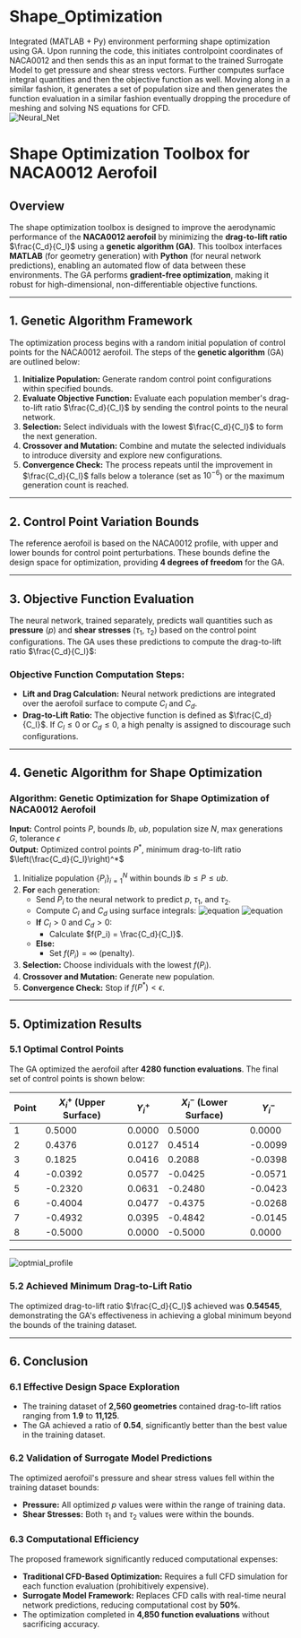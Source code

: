 # Shape_Optimization

Integrated (MATLAB + Py) environment performing shape optimization using GA. Upon running the code, this initiates controlpoint coordinates of NACA0012 and then sends this as an input format to the trained Surrogate Model to get pressure and shear stress vectors. Further computes surface integral quantities and then the objective function as well. Moving along in a similar fashion, it generates a set of population size and then generates the function evaluation in a similar fashion eventually dropping the procedure of meshing and solving NS equations for CFD.  
![Neural_Net](https://github.com/user-attachments/assets/8818819f-f3ef-4b00-a503-3fb0f2b965da)

# **Shape Optimization Toolbox for NACA0012 Aerofoil**

## **Overview**
The shape optimization toolbox is designed to improve the aerodynamic performance of the **NACA0012 aerofoil** by minimizing the **drag-to-lift ratio** $\frac{C_d}{C_l}$ using a **genetic algorithm (GA)**. This toolbox interfaces **MATLAB** (for geometry generation) with **Python** (for neural network predictions), enabling an automated flow of data between these environments. The GA performs **gradient-free optimization**, making it robust for high-dimensional, non-differentiable objective functions.

---

## **1. Genetic Algorithm Framework**

The optimization process begins with a random initial population of control points for the NACA0012 aerofoil. The steps of the **genetic algorithm** (GA) are outlined below:

1. **Initialize Population:** Generate random control point configurations within specified bounds.
2. **Evaluate Objective Function:** Evaluate each population member's drag-to-lift ratio $\frac{C_d}{C_l}$ by sending the control points to the neural network.
3. **Selection:** Select individuals with the lowest $\frac{C_d}{C_l}$ to form the next generation.
4. **Crossover and Mutation:** Combine and mutate the selected individuals to introduce diversity and explore new configurations.
5. **Convergence Check:** The process repeats until the improvement in $\frac{C_d}{C_l}$ falls below a tolerance (set as $10^{-6}$) or the maximum generation count is reached.

---

## **2. Control Point Variation Bounds**

The reference aerofoil is based on the NACA0012 profile, with upper and lower bounds for control point perturbations. These bounds define the design space for optimization, providing **4 degrees of freedom** for the GA.

---

## **3. Objective Function Evaluation**

The neural network, trained separately, predicts wall quantities such as **pressure** ($p$) and **shear stresses** ($\tau_1$, $\tau_2$) based on the control point configurations. The GA uses these predictions to compute the drag-to-lift ratio $\frac{C_d}{C_l}$:

### **Objective Function Computation Steps:**
- **Lift and Drag Calculation:** Neural network predictions are integrated over the aerofoil surface to compute $C_l$ and $C_d$.
- **Drag-to-Lift Ratio:** The objective function is defined as $\frac{C_d}{C_l}$. If $C_l \leq 0$ or $C_d \leq 0$, a high penalty is assigned to discourage such configurations.

---

## **4. Genetic Algorithm for Shape Optimization**

### **Algorithm: Genetic Optimization for Shape Optimization of NACA0012 Aerofoil**

**Input:** Control points $P$, bounds $lb$, $ub$, population size $N$, max generations $G$, tolerance $\epsilon$  
**Output:** Optimized control points $P^*$, minimum drag-to-lift ratio $\left(\frac{C_d}{C_l}\right)^*$

1. Initialize population $\{P_i\}_{i=1}^N$ within bounds $lb \leq P \leq ub$.
2. **For** each generation:
   - Send $P_i$ to the neural network to predict $p$, $\tau_1$, and $\tau_2$.
   - Compute $C_l$ and $C_d$ using surface integrals:
     ![equation](https://latex.codecogs.com/svg.image?\color{White}C_l=\frac{1}{q_{\infty}S_{\Gamma}}\int_{\Gamma}\sigma_j^wn_j^{\infty}d\bm{x})
     ![equation](https://latex.codecogs.com/svg.image?\color{White}C_d=\frac{1}{q_{\infty}S_{\Gamma}}\int_{\Gamma}\sigma_j^wt_j^{\infty}d\bm{x})
   - **If** $C_l > 0$ and $C_d > 0$:
     - Calculate $f(P_i) = \frac{C_d}{C_l}$.
   - **Else:**
     - Set $f(P_i) = \infty$ (penalty).
3. **Selection:** Choose individuals with the lowest $f(P_i)$.
4. **Crossover and Mutation:** Generate new population.
5. **Convergence Check:** Stop if $f(P^*) < \epsilon$.

---

## **5. Optimization Results**

### **5.1 Optimal Control Points**
The GA optimized the aerofoil after **4280 function evaluations**. The final set of control points is shown below:

| **Point** | **$X_i^+$ (Upper Surface)** | **$Y_i^+$** | **$X_i^-$ (Lower Surface)** | **$Y_i^-$** |
|-----------|-----------------------------|------------|----------------------------|------------|
| 1         | 0.5000                       | 0.0000     | 0.5000                      | 0.0000     |
| 2         | 0.4376                       | 0.0127     | 0.4514                      | -0.0099    |
| 3         | 0.1825                       | 0.0416     | 0.2088                      | -0.0398    |
| 4         | -0.0392                      | 0.0577     | -0.0425                     | -0.0571    |
| 5         | -0.2320                      | 0.0631     | -0.2480                     | -0.0423    |
| 6         | -0.4004                      | 0.0477     | -0.4375                     | -0.0268    |
| 7         | -0.4932                      | 0.0395     | -0.4842                     | -0.0145    |
| 8         | -0.5000                      | 0.0000     | -0.5000                     | 0.0000     |

---
![optmial_profile](https://github.com/user-attachments/assets/bdaa93d4-3528-4685-a71a-1cd1d595ae0b)

### **5.2 Achieved Minimum Drag-to-Lift Ratio**
The optimized drag-to-lift ratio $\frac{C_d}{C_l}$ achieved was **0.54545**, demonstrating the GA's effectiveness in achieving a global minimum beyond the bounds of the training dataset.

---

## **6. Conclusion**

### **6.1 Effective Design Space Exploration**
- The training dataset of **2,560 geometries** contained drag-to-lift ratios ranging from **1.9** to **11,125**.
- The GA achieved a ratio of **0.54**, significantly better than the best value in the training dataset.

### **6.2 Validation of Surrogate Model Predictions**
The optimized aerofoil's pressure and shear stress values fell within the training dataset bounds:
- **Pressure:** All optimized $p$ values were within the range of training data.
- **Shear Stresses:** Both $\tau_1$ and $\tau_2$ values were within the bounds.

### **6.3 Computational Efficiency**
The proposed framework significantly reduced computational expenses:
- **Traditional CFD-Based Optimization:** Requires a full CFD simulation for each function evaluation (prohibitively expensive).
- **Surrogate Model Framework:** Replaces CFD calls with real-time neural network predictions, reducing computational cost by **50%**.
- The optimization completed in **4,850 function evaluations** without sacrificing accuracy.

